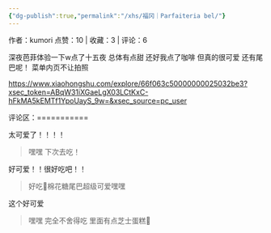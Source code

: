 ```yaml
---
{"dg-publish":true,"permalink":"/xhs/福冈｜Parfaiteria bel/"}
---
```


作者：kumori
点赞：10   |   收藏：3   |   评论：6

深夜芭菲体验一下w点了十五夜 总体有点甜 还好我点了咖啡 但真的很可爱 还有尾巴呢！
菜单内页不让拍照

https://www.xiaohongshu.com/explore/66f063c50000000025032be3?xsec_token=ABqW31iXGaeLgX03LCtKxC-hFkMA5kEMTf1YpoUayS_9w=&xsec_source=pc_user

评论区：===========

太可爱了！！！！

> 嘿嘿 下次去吃！

好可爱！！很好吃吧！！

> 好吃🥺棉花糖尾巴超级可爱嘿嘿

这个好可爱

> 嘿嘿 完全不舍得吃 里面有点芝士蛋糕🥺